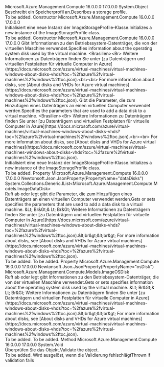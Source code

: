 <Type Name="ImageStorageProfile" FullName="Microsoft.Azure.Management.Compute.Models.ImageStorageProfile">
  <TypeSignature Language="C#" Value="public class ImageStorageProfile" />
  <TypeSignature Language="ILAsm" Value=".class public auto ansi beforefieldinit ImageStorageProfile extends System.Object" />
  <TypeSignature Language="DocId" Value="T:Microsoft.Azure.Management.Compute.Models.ImageStorageProfile" />
  <TypeSignature Language="VB.NET" Value="Public Class ImageStorageProfile" />
  <TypeSignature Language="F#" Value="type ImageStorageProfile = class" />
  <AssemblyInfo>
    <AssemblyName>Microsoft.Azure.Management.Compute</AssemblyName>
    <AssemblyVersion>16.0.0.0</AssemblyVersion>
    <AssemblyVersion>17.0.0.0</AssemblyVersion>
  </AssemblyInfo>
  <Base>
    <BaseTypeName>System.Object</BaseTypeName>
  </Base>
  <Interfaces />
  <Docs>
    <summary>
            <span data-ttu-id="73247-101">Beschreibt ein Speicherprofil an.</span><span class="sxs-lookup"><span data-stu-id="73247-101">Describes a storage profile.</span></span>
            </summary>
    <remarks>To be added.</remarks>
  </Docs>
  <Members>
    <Member MemberName=".ctor">
      <MemberSignature Language="C#" Value="public ImageStorageProfile ();" />
      <MemberSignature Language="ILAsm" Value=".method public hidebysig specialname rtspecialname instance void .ctor() cil managed" />
      <MemberSignature Language="DocId" Value="M:Microsoft.Azure.Management.Compute.Models.ImageStorageProfile.#ctor" />
      <MemberSignature Language="VB.NET" Value="Public Sub New ()" />
      <MemberType>Constructor</MemberType>
      <AssemblyInfo>
        <AssemblyName>Microsoft.Azure.Management.Compute</AssemblyName>
        <AssemblyVersion>16.0.0.0</AssemblyVersion>
        <AssemblyVersion>17.0.0.0</AssemblyVersion>
      </AssemblyInfo>
      <Parameters />
      <Docs>
        <summary>
            <span data-ttu-id="73247-102">Initialisiert eine neue Instanz der ImageStorageProfile-Klasse.</span><span class="sxs-lookup"><span data-stu-id="73247-102">Initializes a new instance of the ImageStorageProfile class.</span></span>
            </summary>
        <remarks>To be added.</remarks>
      </Docs>
    </Member>
    <Member MemberName=".ctor">
      <MemberSignature Language="C#" Value="public ImageStorageProfile (Microsoft.Azure.Management.Compute.Models.ImageOSDisk osDisk, System.Collections.Generic.IList&lt;Microsoft.Azure.Management.Compute.Models.ImageDataDisk&gt; dataDisks = null);" />
      <MemberSignature Language="ILAsm" Value=".method public hidebysig specialname rtspecialname instance void .ctor(class Microsoft.Azure.Management.Compute.Models.ImageOSDisk osDisk, class System.Collections.Generic.IList`1&lt;class Microsoft.Azure.Management.Compute.Models.ImageDataDisk&gt; dataDisks) cil managed" />
      <MemberSignature Language="DocId" Value="M:Microsoft.Azure.Management.Compute.Models.ImageStorageProfile.#ctor(Microsoft.Azure.Management.Compute.Models.ImageOSDisk,System.Collections.Generic.IList{Microsoft.Azure.Management.Compute.Models.ImageDataDisk})" />
      <MemberSignature Language="VB.NET" Value="Public Sub New (osDisk As ImageOSDisk, Optional dataDisks As IList(Of ImageDataDisk) = null)" />
      <MemberSignature Language="F#" Value="new Microsoft.Azure.Management.Compute.Models.ImageStorageProfile : Microsoft.Azure.Management.Compute.Models.ImageOSDisk * System.Collections.Generic.IList&lt;Microsoft.Azure.Management.Compute.Models.ImageDataDisk&gt; -&gt; Microsoft.Azure.Management.Compute.Models.ImageStorageProfile" Usage="new Microsoft.Azure.Management.Compute.Models.ImageStorageProfile (osDisk, dataDisks)" />
      <MemberType>Constructor</MemberType>
      <AssemblyInfo>
        <AssemblyName>Microsoft.Azure.Management.Compute</AssemblyName>
        <AssemblyVersion>16.0.0.0</AssemblyVersion>
        <AssemblyVersion>17.0.0.0</AssemblyVersion>
      </AssemblyInfo>
      <Parameters>
        <Parameter Name="osDisk" Type="Microsoft.Azure.Management.Compute.Models.ImageOSDisk" />
        <Parameter Name="dataDisks" Type="System.Collections.Generic.IList&lt;Microsoft.Azure.Management.Compute.Models.ImageDataDisk&gt;" />
      </Parameters>
      <Docs>
        <param name="osDisk"><span data-ttu-id="73247-103">Gibt Informationen zu den Betriebssystem-Datenträger, die von der virtuellen Maschine verwendet.</span><span class="sxs-lookup"><span data-stu-id="73247-103">Specifies information about the operating system disk used by the virtual machine.</span></span> <span data-ttu-id="73247-104">&lt;Brasilien&gt;&lt;Br&gt; Weitere Informationen zu Datenträgern finden Sie unter [zu Datenträgern und virtuellen Festplatten für virtuelle Computer in Azure](https://docs.microsoft.com/azure/virtual-machines/virtual-machines-windows-about-disks-vhds?toc=%2fazure%2fvirtual-machines%2fwindows%2ftoc.json).</span><span class="sxs-lookup"><span data-stu-id="73247-104">&lt;br&gt;&lt;br&gt; For more information about disks, see [About disks and VHDs for Azure virtual machines](https://docs.microsoft.com/azure/virtual-machines/virtual-machines-windows-about-disks-vhds?toc=%2fazure%2fvirtual-machines%2fwindows%2ftoc.json).</span></span></param>
        <param name="dataDisks"><span data-ttu-id="73247-105">Gibt die Parameter, die zum Hinzufügen eines Datenträgers an einen virtuellen Computer verwendet werden.</span><span class="sxs-lookup"><span data-stu-id="73247-105">Specifies the parameters that are used to add a data disk to a virtual machine.</span></span> <span data-ttu-id="73247-106">&lt;Brasilien&gt;&lt;Br&gt; Weitere Informationen zu Datenträgern finden Sie unter [zu Datenträgern und virtuellen Festplatten für virtuelle Computer in Azure](https://docs.microsoft.com/azure/virtual-machines/virtual-machines-windows-about-disks-vhds?toc=%2fazure%2fvirtual-machines%2fwindows%2ftoc.json).</span><span class="sxs-lookup"><span data-stu-id="73247-106">&lt;br&gt;&lt;br&gt; For more information about disks, see [About disks and VHDs for Azure virtual machines](https://docs.microsoft.com/azure/virtual-machines/virtual-machines-windows-about-disks-vhds?toc=%2fazure%2fvirtual-machines%2fwindows%2ftoc.json).</span></span></param>
        <summary>
            <span data-ttu-id="73247-107">Initialisiert eine neue Instanz der ImageStorageProfile-Klasse.</span><span class="sxs-lookup"><span data-stu-id="73247-107">Initializes a new instance of the ImageStorageProfile class.</span></span>
            </summary>
        <remarks>To be added.</remarks>
      </Docs>
    </Member>
    <Member MemberName="DataDisks">
      <MemberSignature Language="C#" Value="public System.Collections.Generic.IList&lt;Microsoft.Azure.Management.Compute.Models.ImageDataDisk&gt; DataDisks { get; set; }" />
      <MemberSignature Language="ILAsm" Value=".property instance class System.Collections.Generic.IList`1&lt;class Microsoft.Azure.Management.Compute.Models.ImageDataDisk&gt; DataDisks" />
      <MemberSignature Language="DocId" Value="P:Microsoft.Azure.Management.Compute.Models.ImageStorageProfile.DataDisks" />
      <MemberSignature Language="VB.NET" Value="Public Property DataDisks As IList(Of ImageDataDisk)" />
      <MemberSignature Language="F#" Value="member this.DataDisks : System.Collections.Generic.IList&lt;Microsoft.Azure.Management.Compute.Models.ImageDataDisk&gt; with get, set" Usage="Microsoft.Azure.Management.Compute.Models.ImageStorageProfile.DataDisks" />
      <MemberType>Property</MemberType>
      <AssemblyInfo>
        <AssemblyName>Microsoft.Azure.Management.Compute</AssemblyName>
        <AssemblyVersion>16.0.0.0</AssemblyVersion>
        <AssemblyVersion>17.0.0.0</AssemblyVersion>
      </AssemblyInfo>
      <Attributes>
        <Attribute>
          <AttributeName>Newtonsoft.Json.JsonProperty(PropertyName="dataDisks")</AttributeName>
        </Attribute>
      </Attributes>
      <ReturnValue>
        <ReturnType>System.Collections.Generic.IList&lt;Microsoft.Azure.Management.Compute.Models.ImageDataDisk&gt;</ReturnType>
      </ReturnValue>
      <Docs>
        <summary>
            <span data-ttu-id="73247-108">Ruft ab oder legt gibt die Parameter, die zum Hinzufügen eines Datenträgers an einen virtuellen Computer verwendet werden.</span><span class="sxs-lookup"><span data-stu-id="73247-108">Gets or sets specifies the parameters that are used to add a data disk to a virtual machine.</span></span> <span data-ttu-id="73247-109">&amp;Lt; Br&amp;Gt;&amp; Lt; Br&amp;Gt; Weitere Informationen zu Datenträgern finden Sie unter [zu Datenträgern und virtuellen Festplatten für virtuelle Computer in Azure](https://docs.microsoft.com/azure/virtual-machines/virtual-machines-windows-about-disks-vhds?toc=%2fazure%2fvirtual-machines%2fwindows%2ftoc.json).</span><span class="sxs-lookup"><span data-stu-id="73247-109">&amp;lt;br&amp;gt;&amp;lt;br&amp;gt; For more information about disks, see [About disks and VHDs for Azure virtual machines](https://docs.microsoft.com/azure/virtual-machines/virtual-machines-windows-about-disks-vhds?toc=%2fazure%2fvirtual-machines%2fwindows%2ftoc.json).</span></span>
            </summary>
        <value>To be added.</value>
        <remarks>To be added.</remarks>
      </Docs>
    </Member>
    <Member MemberName="OsDisk">
      <MemberSignature Language="C#" Value="public Microsoft.Azure.Management.Compute.Models.ImageOSDisk OsDisk { get; set; }" />
      <MemberSignature Language="ILAsm" Value=".property instance class Microsoft.Azure.Management.Compute.Models.ImageOSDisk OsDisk" />
      <MemberSignature Language="DocId" Value="P:Microsoft.Azure.Management.Compute.Models.ImageStorageProfile.OsDisk" />
      <MemberSignature Language="VB.NET" Value="Public Property OsDisk As ImageOSDisk" />
      <MemberSignature Language="F#" Value="member this.OsDisk : Microsoft.Azure.Management.Compute.Models.ImageOSDisk with get, set" Usage="Microsoft.Azure.Management.Compute.Models.ImageStorageProfile.OsDisk" />
      <MemberType>Property</MemberType>
      <AssemblyInfo>
        <AssemblyName>Microsoft.Azure.Management.Compute</AssemblyName>
        <AssemblyVersion>16.0.0.0</AssemblyVersion>
        <AssemblyVersion>17.0.0.0</AssemblyVersion>
      </AssemblyInfo>
      <Attributes>
        <Attribute>
          <AttributeName>Newtonsoft.Json.JsonProperty(PropertyName="osDisk")</AttributeName>
        </Attribute>
      </Attributes>
      <ReturnValue>
        <ReturnType>Microsoft.Azure.Management.Compute.Models.ImageOSDisk</ReturnType>
      </ReturnValue>
      <Docs>
        <summary>
            <span data-ttu-id="73247-110">Ruft ab oder legt gibt Informationen zu den Betriebssystem-Datenträger, die von der virtuellen Maschine verwendet.</span><span class="sxs-lookup"><span data-stu-id="73247-110">Gets or sets specifies information about the operating system disk used by the virtual machine.</span></span> <span data-ttu-id="73247-111">&amp;Lt; Br&amp;Gt;&amp; Lt; Br&amp;Gt; Weitere Informationen zu Datenträgern finden Sie unter [zu Datenträgern und virtuellen Festplatten für virtuelle Computer in Azure](https://docs.microsoft.com/azure/virtual-machines/virtual-machines-windows-about-disks-vhds?toc=%2fazure%2fvirtual-machines%2fwindows%2ftoc.json).</span><span class="sxs-lookup"><span data-stu-id="73247-111">&amp;lt;br&amp;gt;&amp;lt;br&amp;gt; For more information about disks, see [About disks and VHDs for Azure virtual machines](https://docs.microsoft.com/azure/virtual-machines/virtual-machines-windows-about-disks-vhds?toc=%2fazure%2fvirtual-machines%2fwindows%2ftoc.json).</span></span>
            </summary>
        <value>To be added.</value>
        <remarks>To be added.</remarks>
      </Docs>
    </Member>
    <Member MemberName="Validate">
      <MemberSignature Language="C#" Value="public virtual void Validate ();" />
      <MemberSignature Language="ILAsm" Value=".method public hidebysig newslot virtual instance void Validate() cil managed" />
      <MemberSignature Language="DocId" Value="M:Microsoft.Azure.Management.Compute.Models.ImageStorageProfile.Validate" />
      <MemberSignature Language="VB.NET" Value="Public Overridable Sub Validate ()" />
      <MemberSignature Language="F#" Value="abstract member Validate : unit -&gt; unit&#xA;override this.Validate : unit -&gt; unit" Usage="imageStorageProfile.Validate " />
      <MemberType>Method</MemberType>
      <AssemblyInfo>
        <AssemblyName>Microsoft.Azure.Management.Compute</AssemblyName>
        <AssemblyVersion>16.0.0.0</AssemblyVersion>
        <AssemblyVersion>17.0.0.0</AssemblyVersion>
      </AssemblyInfo>
      <ReturnValue>
        <ReturnType>System.Void</ReturnType>
      </ReturnValue>
      <Parameters />
      <Docs>
        <summary>
            <span data-ttu-id="73247-112">Überprüfen Sie das Objekt.</span><span class="sxs-lookup"><span data-stu-id="73247-112">Validate the object.</span></span>
            </summary>
        <remarks>To be added.</remarks>
        <exception cref="T:Microsoft.Rest.ValidationException">
            <span data-ttu-id="73247-113">Wird ausgelöst, wenn die Validierung fehlschlägt</span><span class="sxs-lookup"><span data-stu-id="73247-113">Thrown if validation fails</span></span>
            </exception>
      </Docs>
    </Member>
  </Members>
</Type>